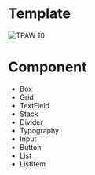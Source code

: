 # Template
![TPAW 10](https://user-images.githubusercontent.com/118172721/202399173-fd23d011-a8cc-48d1-aa05-4c68dd31806c.jpg)

# Component
* Box
* Grid
* TextField
* Stack
* Divider
* Typography
* Input 
* Button
* List
* ListItem
